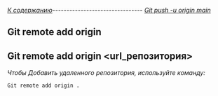 *[К содержанию](readme.md)*-------------------------------- *[Git push -u origin main](git%20push%20-u%20.md)*

## **Git remote add origin**

## Git remote add origin <url_репозитория>

*Чтобы Добавить удаленного репозитория, используйте команду:*

```bash-
Git remote add origin .
```